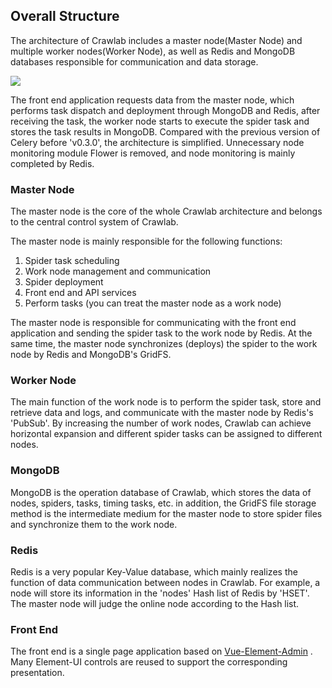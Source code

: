 ## Overall Structure

The architecture of Crawlab includes a master node(Master Node) and multiple worker nodes(Worker Node), as well as Redis and MongoDB databases responsible for communication and data storage.

![](https://crawlab.oss-cn-hangzhou.aliyuncs.com/v0.3.0/architecture.png)

The front end application requests data from the master node, which performs task dispatch and deployment through MongoDB and Redis, after receiving the task, the worker node starts to execute the spider task and stores the task results in MongoDB. Compared with the previous version of Celery before 'v0.3.0', the architecture is simplified. Unnecessary node monitoring module Flower is removed, and node monitoring is mainly completed by Redis.

### Master Node

The master node is the core of the whole Crawlab architecture and belongs to the central control system of Crawlab.

The master node is mainly responsible for the following functions:
1. Spider task scheduling
2. Work node management and communication
3. Spider deployment
4. Front end and API services
5. Perform tasks (you can treat the master node as a work node)

The master node is responsible for communicating with the front end application and sending the spider task to the work node by Redis. At the same time, the master node synchronizes (deploys) the spider to the work node by Redis and MongoDB's GridFS.

### Worker Node

The main function of the work node is to perform the spider task, store and retrieve data and logs, and communicate with the master node by Redis's 'PubSub'. By increasing the number of work nodes, Crawlab can achieve horizontal expansion and different spider tasks can be assigned to different nodes.

### MongoDB

MongoDB is the operation database of Crawlab, which stores the data of nodes, spiders, tasks, timing tasks, etc. in addition, the GridFS file storage method is the intermediate medium for the master node to store spider files and synchronize them to the work node.

### Redis

Redis is a very popular Key-Value database, which mainly realizes the function of data communication between nodes in Crawlab. For example, a node will store its information in the 'nodes' Hash list of Redis by 'HSET'. The master node will judge the online node according to the Hash list.

### Front End

The front end is a single page application based on [Vue-Element-Admin](https://github.com/PanJiaChen/vue-element-admin) . Many Element-UI controls are reused to support the corresponding presentation.
